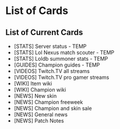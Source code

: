 List of Cards
=========

## List of Current Cards

- [STATS] Server status - TEMP
- [STATS] Lol Nexus match scouter - TEMP
- [STATS] Loldb summoner stats - TEMP
- [GUIDES] Champion guides - TEMP
- [VIDEOS] Twitch.TV all streams
- [VIDEOS] Twitch.TV pro gamer streams 
- [WIKI] Item wiki
- [WIKI] Champion wiki
- [NEWS] New skin
- [NEWS] Champion freeweek
- [NEWS] Champion and skin sale
- [NEWS] General news
- [NEWS] Patch Notes

